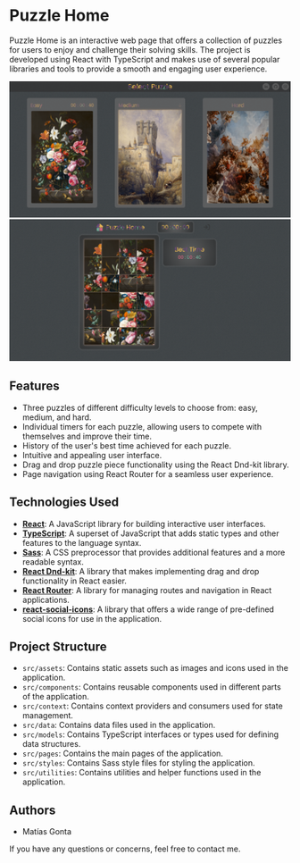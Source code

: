 # Puzzle Home

Puzzle Home is an interactive web page that offers a collection of puzzles for users to enjoy and challenge their solving skills. The project is developed using React with TypeScript and makes use of several popular libraries and tools to provide a smooth and engaging user experience.

![home-screenshot!](./screenshot1.png) ![puzzle-screenshot!](./screenshot2.png)

## Features

- Three puzzles of different difficulty levels to choose from: easy, medium, and hard.
- Individual timers for each puzzle, allowing users to compete with themselves and improve their time.
- History of the user's best time achieved for each puzzle.
- Intuitive and appealing user interface.
- Drag and drop puzzle piece functionality using the React Dnd-kit library.
- Page navigation using React Router for a seamless user experience.

## Technologies Used

- <a href="https://react.dev/" target="_blank">**React**</a>: A JavaScript library for building interactive user interfaces.
- <a href="https://www.typescriptlang.org/docs/" target="_blank">**TypeScript**</a>: A superset of JavaScript that adds static types and other features to the language syntax.
- <a href="https://sass-lang.com/documentation/" target="_blank">**Sass**</a>: A CSS preprocessor that provides additional features and a more readable syntax.
- <a href="https://docs.dndkit.com/" target="_blank">**React Dnd-kit**</a>: A library that makes implementing drag and drop functionality in React easier.
- <a href="https://reactrouter.com/en/main" target="_blank">**React Router**</a>: A library for managing routes and navigation in React applications.
- <a href="https://www.npmjs.com/package/react-social-icons" target="_blank">**react-social-icons**</a>: A library that offers a wide range of pre-defined social icons for use in the application.

## Project Structure

- `src/assets`: Contains static assets such as images and icons used in the application.
- `src/components`: Contains reusable components used in different parts of the application.
- `src/context`: Contains context providers and consumers used for state management.
- `src/data`: Contains data files used in the application.
- `src/models`: Contains TypeScript interfaces or types used for defining data structures.
- `src/pages`: Contains the main pages of the application.
- `src/styles`: Contains Sass style files for styling the application.
- `src/utilities`: Contains utilities and helper functions used in the application.

## Authors

- Matías Gonta

If you have any questions or concerns, feel free to contact me.

